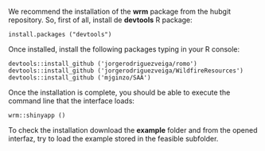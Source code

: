 We recommend the installation of the **wrm** package from the hubgit repository. So, first of all, install de **devtools** R package:

```
install.packages ("devtools")
```

Once installed, install the following packages typing in your R console:

```
devtools::install_github ('jorgerodriguezveiga/romo')
devtools::install_github ('jorgerodriguezveiga/WildfireResources')
devtools::install_github ('mjginzo/SAA')
```

Once the installation is complete, you should be able to execute the command line that the interface loads:

```
wrm::shinyapp ()
```

To check the installation download the **example** folder and from the opened interfaz, try to load the example stored in the feasible subfolder.
